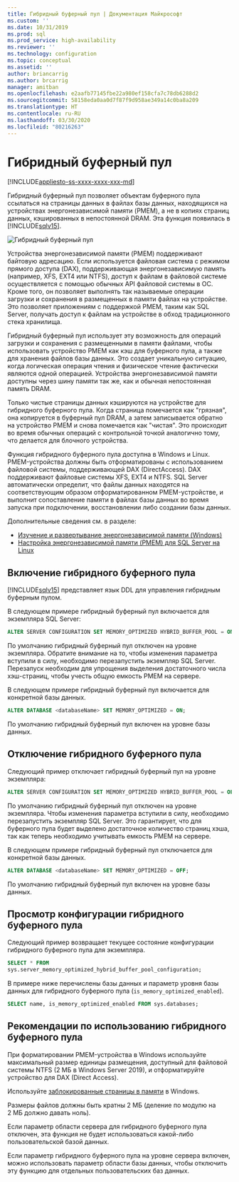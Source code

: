 ```yaml
---
title: Гибридный буферный пул | Документация Майкрософт
ms.custom: ''
ms.date: 10/31/2019
ms.prod: sql
ms.prod_service: high-availability
ms.reviewer: ''
ms.technology: configuration
ms.topic: conceptual
ms.assetid: ''
author: briancarrig
ms.author: brcarrig
manager: amitban
ms.openlocfilehash: e2aafb77145fbe22a980ef158cfa7c78db6288d2
ms.sourcegitcommit: 58158eda0aa0d7f87f9d958ae349a14c0ba8a209
ms.translationtype: HT
ms.contentlocale: ru-RU
ms.lasthandoff: 03/30/2020
ms.locfileid: "80216263"
---
```

# <a name="hybrid-buffer-pool"></a>Гибридный буферный пул
[!INCLUDE[appliesto-ss-xxxx-xxxx-xxx-md](../../includes/appliesto-ss-xxxx-xxxx-xxx-md.md)]

Гибридный буферный пул позволяет объектам буферного пула ссылаться на страницы данных в файлах базы данных, находящихся на устройствах энергонезависимой памяти (PMEM), а не в копиях страниц данных, кэшированных в непостоянной DRAM. Эта функция появилась в [!INCLUDE[sqlv15](../../includes/sssqlv15-md.md)].

![Гибридный буферный пул](./media/hybrid-buffer-pool.png)

Устройства энергонезависимой памяти (PMEM) поддерживают байтовую адресацию. Если используется файловая система с режимом прямого доступа (DAX), поддерживающая энергонезависимую память (например, XFS, EXT4 или NTFS), доступ к файлам в файловой системе осуществляется с помощью обычных API файловой системы в ОС. Кроме того, он позволяет выполнять так называемые операции загрузки и сохранения в размещенных в памяти файлах на устройстве. Это позволяет приложениям с поддержкой PMEM, таким как SQL Server, получать доступ к файлам на устройстве в обход традиционного стека хранилища.

Гибридный буферный пул использует эту возможность для операций загрузки и сохранения с размещенными в памяти файлами, чтобы использовать устройство PMEM как кэш для буферного пула, а также для хранения файлов базы данных. Это создает уникальную ситуацию, когда логическая операция чтения и физическое чтение фактически являются одной операцией. Устройства энергонезависимой памяти доступны через шину памяти так же, как и обычная непостоянная память DRAM.

Только чистые страницы данных кэшируются на устройстве для гибридного буферного пула. Когда страница помечается как "грязная", она копируется в буферный пул DRAM, а затем записывается обратно на устройство PMEM и снова помечается как "чистая". Это происходит во время обычных операций с контрольной точкой аналогично тому, что делается для блочного устройства.

Функция гибридного буферного пула доступна в Windows и Linux. PMEM-устройства должны быть отформатированы с использованием файловой системы, поддерживающей DAX (DirectAccess). DAX поддерживают файловые системы XFS, EXT4 и NTFS. SQL Server автоматически определит, что файлы данных находятся на соответствующим образом отформатированном PMEM-устройстве, и выполнит сопоставление памяти в файлах базы данных во время запуска при подключении, восстановлении либо создании базы данных.

Дополнительные сведения см. в разделе:

* [Изучение и развертывание энергонезависимой памяти (Windows)](/windows-server/storage/storage-spaces/deploy-pmem/)
* [Настройка энергонезависимой памяти (PMEM) для SQL Server на Linux](../../linux/sql-server-linux-configure-pmem.md)


## <a name="enable-hybrid-buffer-pool"></a>Включение гибридного буферного пула

[!INCLUDE[sqlv15](../../includes/sssqlv15-md.md)] представляет язык DDL для управления гибридным буферным пулом.

В следующем примере гибридный буферный пул включается для экземпляра SQL Server:

```sql
ALTER SERVER CONFIGURATION SET MEMORY_OPTIMIZED HYBRID_BUFFER_POOL = ON;
```

По умолчанию гибридный буферный пул отключен на уровне экземпляра. Обратите внимание на то, чтобы изменения параметра вступили в силу, необходимо перезапустить экземпляр SQL Server. Перезапуск необходим для упрощения выделения достаточного числа хэш-страниц, чтобы учесть общую емкость PMEM на сервере.

В следующем примере гибридный буферный пул включается для конкретной базы данных.

```sql
ALTER DATABASE <databaseName> SET MEMORY_OPTIMIZED = ON;
```

По умолчанию гибридный буферный пул включен на уровне базы данных.

## <a name="disable-hybrid-buffer-pool"></a>Отключение гибридного буферного пула

Следующий пример отключает гибридный буферный пул на уровне экземпляра:

```sql
ALTER SERVER CONFIGURATION SET MEMORY_OPTIMIZED HYBRID_BUFFER_POOL = OFF;
```

По умолчанию гибридный буферный пул отключен на уровне экземпляра. Чтобы изменения параметра вступили в силу, необходимо перезапустить экземпляр SQL Server. Это гарантирует, что для буферного пула будет выделено достаточное количество страниц хэша, так как теперь необходимо учитывать емкость PMEM на сервере.

В следующем примере гибридный буферный пул отключается для конкретной базы данных.

```sql
ALTER DATABASE <databaseName> SET MEMORY_OPTIMIZED = OFF;
```

По умолчанию гибридный буферный пул включен на уровне базы данных.

## <a name="view-hybrid-buffer-pool-configuration"></a>Просмотр конфигурации гибридного буферного пула

Следующий пример возвращает текущее состояние конфигурации гибридного буферного пула для экземпляра.

```sql
SELECT * FROM
sys.server_memory_optimized_hybrid_buffer_pool_configuration;
```

В примере ниже перечислены базы данных и параметр уровня базы данных для гибридного буферного пула (`is_memory_optimized_enabled`).

```sql
SELECT name, is_memory_optimized_enabled FROM sys.databases;
```

## <a name="best-practices-for-hybrid-buffer-pool"></a>Рекомендации по использованию гибридного буферного пула

При форматировании PMEM-устройства в Windows используйте максимальный размер единицы размещения, доступный для файловой системы NTFS (2 МБ в Windows Server 2019), и отформатируйте устройство для DAX (Direct Access).

Используйте [заблокированные страницы в памяти](./enable-the-lock-pages-in-memory-option-windows.md) в Windows.

Размеры файлов должны быть кратны 2 МБ (деление по модулю на 2 МБ должно давать ноль).

Если параметр области сервера для гибридного буферного пула отключен, эта функция не будет использоваться какой-либо пользовательской базой данных.

Если параметр гибридного буферного пула на уровне сервера включен, можно использовать параметр области базы данных, чтобы отключить эту функцию для отдельных пользовательских баз данных.
